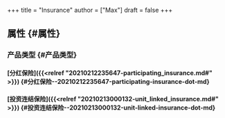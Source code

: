 +++
title = "Insurance"
author = ["Max"]
draft = false
+++

## 属性 {#属性}


### 产品类型 {#产品类型}


#### [分红保险]({{<relref "20210212235647-participating_insurance.md#" >}}) {#分红保险--20210212235647-participating-insurance-dot-md}


#### [投资连结保险]({{<relref "20210213000132-unit_linked_insurance.md#" >}}) {#投资连结保险--20210213000132-unit-linked-insurance-dot-md}
